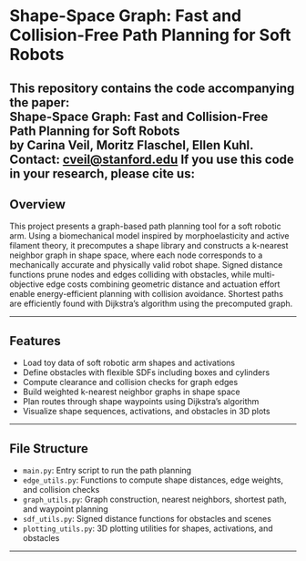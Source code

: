 # Shape-Space Graph: Fast and Collision-Free Path Planning for Soft Robots

This repository contains the code accompanying the paper:  
**Shape-Space Graph: Fast and Collision-Free Path Planning for Soft Robots**  
by Carina Veil, Moritz Flaschel, Ellen Kuhl. 
Contact: cveil@stanford.edu
If you use this code in your research, please cite us: 
---

## Overview
This project presents a graph-based path planning tool for a soft robotic arm.
Using a biomechanical model inspired by morphoelasticity and active filament theory, 
it precomputes a shape library and constructs a k-nearest neighbor graph in shape space, 
where each node corresponds to a mechanically accurate and physically valid robot shape. 
Signed distance functions prune nodes and edges colliding with obstacles, 
while multi-objective edge costs combining geometric distance and actuation effort enable 
energy-efficient planning with collision avoidance. Shortest paths are efficiently found with Dijkstra’s algorithm using the precomputed graph.

---

## Features

- Load toy data of soft robotic arm shapes and activations  
- Define obstacles with flexible SDFs including boxes and cylinders  
- Compute clearance and collision checks for graph edges  
- Build weighted k-nearest neighbor graphs in shape space  
- Plan routes through shape waypoints using Dijkstra’s algorithm  
- Visualize shape sequences, activations, and obstacles in 3D plots  

---

## File Structure

- `main.py`: Entry script to run the path planning
- `edge_utils.py`: Functions to compute shape distances, edge weights, and collision checks  
- `graph_utils.py`: Graph construction, nearest neighbors, shortest path, and waypoint planning  
- `sdf_utils.py`: Signed distance functions for obstacles and scenes  
- `plotting_utils.py`: 3D plotting utilities for shapes, activations, and obstacles  

---

